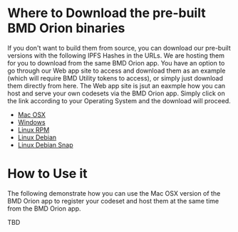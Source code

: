 # Where to Download the pre-built BMD Orion binaries
If you don't want to build them from source, you can download our pre-built versions with the following IPFS Hashes in the URLs. We are hosting them for you to download from the same BMD Orion app. You have an option to go through our Web app site to access and download them as an example (which will require BMD Utility tokens to access), or simply just download them directly from here. The Web app site is jsut an eaxmple how you can host and serve your own codesets via the BMD Orion app.
Simply click on the link according to your Operating System and the download will proceed.

* [Mac OSX](https://cloudflare-ipfs.com/ipfs/QmdAMfshgvVyVLpncC79SSgf3Tig8kvoweX5X2oGcoyd9d)
* [Windows](https://cloudflare-ipfs.com/ipfs/QmYFh3dZ36Ux7MqghDV83zoQGNFbf9MLH2m9M1vnG8fQif)
* [Linux RPM](https://cloudflare-ipfs.com/ipfs/Qma7j7XXUvbNbh598fA6d77K1tKzFr2eJWqa7wT22MwY7f)
* [Linux Debian](https://cloudflare-ipfs.com/ipfs/QmXch37yUpzKK4ebPPvhTowgJeKt1DsZtmMfaSk9Nrpise)
* [Linux Debian Snap](https://cloudflare-ipfs.com/ipfs/QmVoRZTrxLWc9gXWX2AR8tEh1ZeM3nLbXMjLc4ggF7Ms4e) 

# How to Use it
The following demonstrate how you can use the Mac OSX version of the BMD Orion app to register your codeset and host them at the same time from the BMD Orion app.

TBD
